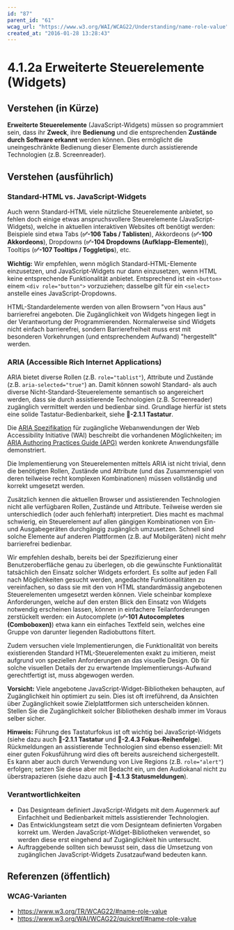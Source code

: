```yaml
---
id: "87"
parent_id: "61"
wcag_url: "https://www.w3.org/WAI/WCAG22/Understanding/name-role-value"
created_at: "2016-01-28 13:28:43"
---
```


# 4.1.2a Erweiterte Steuerelemente (Widgets)

## Verstehen (in Kürze)

**Erweiterte Steuerelemente** (JavaScript-Widgets) müssen so programmiert sein, dass ihr **Zweck**, ihre **Bedienung** und die entsprechenden **Zustände durch Software erkannt** werden können. Dies ermöglicht die uneingeschränkte Bedienung dieser Elemente durch assistierende Technologien (z.B. Screenreader).

## Verstehen (ausführlich)

### Standard-HTML vs. JavaScript-Widgets

Auch wenn Standard-HTML viele nützliche Steuerelemente anbietet, so fehlen doch einige etwas anspruchsvollere Steuerelemente (JavaScript-Widgets), welche in aktuellen interaktiven Websites oft benötigt werden: Beispiele sind etwa Tabs (**✅-106 Tabs / Tablisten**), Akkordeons (**✅-100 Akkordeons**), Dropdowns (**✅-104 Dropdowns (Aufklapp-Elemente)**), Tooltips (**✅-107 Tooltips / Toggletips**), etc.

**Wichtig:** Wir empfehlen, wenn möglich Standard-HTML-Elemente einzusetzen, und JavaScript-Widgets nur dann einzusetzen, wenn HTML keine entsprechende Funktionalität anbietet. Entsprechend ist ein `<button>` einem `<div role="button">` vorzuziehen; dasselbe gilt für ein `<select>` anstelle eines JavaScript-Dropdowns.

HTML-Standardelemente werden von allen Browsern "von Haus aus" barrierefrei angeboten. Die Zugänglichkeit von Widgets hingegen liegt in der Verantwortung der Programmierenden. Normalerweise sind Widgets nicht einfach barrierefrei, sondern Barrierefreiheit muss erst mit besonderen Vorkehrungen (und entsprechendem Aufwand) "hergestellt" werden.

### ARIA (Accessible Rich Internet Applications)

ARIA bietet diverse Rollen (z.B. `role="tablist"`), Attribute und Zustände (z.B. `aria-selected="true"`) an. Damit können sowohl Standard- als auch diverse Nicht-Standard-Steuerelemente semantisch so angereichert werden, dass sie durch assistierende Technologien (z.B. Screenreader) zugänglich vermittelt werden und bedienbar sind. Grundlage hierfür ist stets eine solide Tastatur-Bedienbarkeit, siehe **📜-2.1.1 Tastatur**.

Die [ARIA Spezifikation](https://www.w3.org/WAI/standards-guidelines/aria/) für zugängliche Webanwendungen der Web Accessibility Initiative (WAI) beschreibt die vorhandenen Möglichkeiten; im [ARIA Authoring Practices Guide (APG)](https://www.w3.org/WAI/ARIA/apg/patterns/) werden konkrete Anwendungsfälle demonstriert.

Die Implementierung von Steuerelementen mittels ARIA ist nicht trivial, denn die benötigten Rollen, Zustände und Attribute (und das Zusammenspiel von deren teilweise recht komplexen Kombinationen) müssen vollständig und korrekt umgesetzt werden.

Zusätzlich kennen die aktuellen Browser und assistierenden Technologien nicht alle verfügbaren Rollen, Zustände und Attribute. Teilweise werden sie unterschiedlich (oder auch fehlerhaft) interpretiert. Dies macht es machmal schwierig, ein Steuerelement auf allen gängigen Kombinationen von Ein- und Ausgabegeräten durchgängig zugänglich umzusetzen. Schnell sind solche Elemente auf anderen Plattformen (z.B. auf Mobilgeräten) nicht mehr barrierefrei bedienbar.

Wir empfehlen deshalb, bereits bei der Spezifizierung einer Benutzeroberfläche genau zu überlegen, ob die gewünschte Funktionalität tatsächlich den Einsatz solcher Widgets erfordert. Es sollte auf jeden Fall nach Möglichkeiten gesucht werden, angedachte Funktionalitäten zu vereinfachen, so dass sie mit den von HTML standardmässig angebotenen Steuerelementen umgesetzt werden können. Viele scheinbar komplexe Anforderungen, welche auf den ersten Blick den Einsatz von Widgets notwendig erscheinen lassen, können in einfachere Teilanforderungen zerstückelt werden: ein Autocomplete (**✅-101 Autocompletes (Comboboxen)**) etwa kann ein einfaches Textfeld sein, welches eine Gruppe von darunter liegenden Radiobuttons filtert.

Zudem versuchen viele Implementierungen, die Funktionalität von bereits existierenden Standard HTML-Steuerelementen exakt zu imitieren, meist aufgrund von speziellen Anforderungen an das visuelle Design. Ob für solche visuellen Details der zu erwartende Implementierungs-Aufwand gerechtfertigt ist, muss abgewogen werden.

**Vorsicht:** Viele angebotene JavaScript-Widget-Bibliotheken behaupten, auf Zugänglichkeit hin optimiert zu sein. Dies ist oft irreführend, da Ansichten über Zugänglichkeit sowie Zielplattformen sich unterscheiden können. Stellen Sie die Zugänglichkeit solcher Bibliotheken deshalb immer im Voraus selber sicher.

**Hinweis:** Führung des Tastaturfokus ist oft wichtig bei JavaScript-Widgets (siehe dazu auch **📜-2.1.1 Tastatur** und **📜-2.4.3 Fokus-Reihenfolge**). Rückmeldungen an assistierende Technologien sind ebenso essenziell: Mit einer guten Fokusführung wird dies oft bereits ausreichend sichergestellt. Es kann aber auch durch Verwendung von Live Regions (z.B. `role="alert"`) erfolgen; setzen Sie diese aber mit Bedacht ein, um den Audiokanal nicht zu überstrapazieren (siehe dazu auch **📜-4.1.3 Statusmeldungen**).

### Verantwortlichkeiten

- Das Designteam definiert JavaScript-Widgets mit dem Augenmerk auf Einfachheit und Bedienbarkeit mittels assistierender Technologien.
- Das Entwicklungsteam setzt die vom Designteam definierten Vorgaben korrekt um. Werden JavaScript-Widget-Bibliotheken verwendet, so werden diese erst eingehend auf Zugänglichkeit hin untersucht.
- Auftraggebende sollten sich bewusst sein, dass die Umsetzung von zugänglichen JavaScript-Widgets Zusatzaufwand bedeuten kann.

## Referenzen (öffentlich)

### WCAG-Varianten
- <https://www.w3.org/TR/WCAG22/#name-role-value>
- <https://www.w3.org/WAI/WCAG22/quickref/#name-role-value>